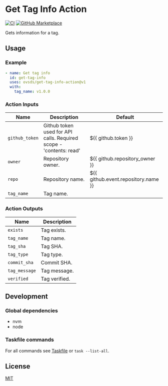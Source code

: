 # Get Tag Info Action

[![CI](https://github.com/ovsds/get-tag-info-action/workflows/Check%20PR/badge.svg)](https://github.com/ovsds/get-tag-info-action/actions?query=workflow%3A%22%22Check+PR%22%22)
[![GitHub Marketplace](https://img.shields.io/badge/Marketplace-Get%20Tag%20Info-blue.svg)](https://github.com/marketplace/actions/get-tag-info)

Gets information for a tag.

## Usage

### Example

```yaml
- name: Get tag info
  id: get-tag-info
  uses: ovsds/get-tag-info-action@v1
  with:
    tag_name: v1.0.0
```

### Action Inputs

| Name           | Description                                                        | Default                             |
| -------------- | ------------------------------------------------------------------ | ----------------------------------- |
| `github_token` | Github token used for API calls. Required scope - 'contents: read' | ${{ github.token }}                 |
| `owner`        | Repository owner.                                                  | ${{ github.repository_owner }}      |
| `repo`         | Repository name.                                                   | ${{ github.event.repository.name }} |
| `tag_name`     | Tag name.                                                          |                                     |

### Action Outputs

| Name          | Description   |
| ------------- | ------------- |
| `exists`      | Tag exists.   |
| `tag_name`    | Tag name.     |
| `tag_sha`     | Tag SHA.      |
| `tag_type`    | Tag type.     |
| `commit_sha`  | Commit SHA.   |
| `tag_message` | Tag message.  |
| `verified`    | Tag verified. |

## Development

### Global dependencies

- nvm
- node

### Taskfile commands

For all commands see [Taskfile](Taskfile.yaml) or `task --list-all`.

## License

[MIT](LICENSE)
